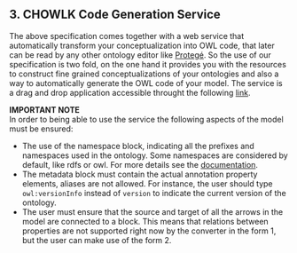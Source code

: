 ## 3. CHOWLK Code Generation Service

The above specification comes together with a web service that automatically transform your conceptualization into OWL code, that later can be read by any other ontology editor like <a href="https://protege.stanford.edu/">Protegé</a>. So the use of our specification is two fold, on the one hand it provides you with the resources to construct fine grained conceptualizations of your ontologies and also a way to automatically generate the OWL code of your model. The service is a drag and drop application accessible throught the following <a href="">link</a>.<br>

<b>IMPORTANT NOTE</b><br>
In order to being able to use the service the following aspects of the model must be ensured:
<ul>
    <li>The use of the namespace block, indicating all the prefixes and namespaces used in the ontology. Some namespaces are considered by default, like rdfs or owl. For more details see the <a href="">documentation</a>.</li>
    <li>The metadata block must contain the actual annotation property elements, aliases are not allowed. For instance, the user should type <code>owl:versionInfo</code> instead of <code>version</code> to indicate the current version of the ontology.</li>
    <li>The user must ensure that the source and target of all the arrows in the model are connected to a block. This means that relations between properties are not supported right now by the converter in the form 1, but the user can make use of the form 2.</li>
</ul>
